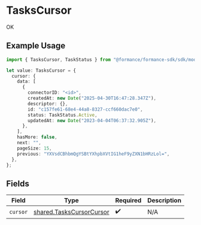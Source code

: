 # TasksCursor

OK

## Example Usage

```typescript
import { TasksCursor, TaskStatus } from "@formance/formance-sdk/sdk/models/shared";

let value: TasksCursor = {
  cursor: {
    data: [
      {
        connectorID: "<id>",
        createdAt: new Date("2025-04-30T16:47:28.347Z"),
        descriptor: {},
        id: "c157fe61-68e4-44a8-8327-ccf660dac7e0",
        status: TaskStatus.Active,
        updatedAt: new Date("2023-04-04T06:37:32.905Z"),
      },
    ],
    hasMore: false,
    next: "",
    pageSize: 15,
    previous: "YXVsdCBhbmQgYSBtYXhpbXVtIG1heF9yZXN1bHRzLol=",
  },
};
```

## Fields

| Field                                                                       | Type                                                                        | Required                                                                    | Description                                                                 |
| --------------------------------------------------------------------------- | --------------------------------------------------------------------------- | --------------------------------------------------------------------------- | --------------------------------------------------------------------------- |
| `cursor`                                                                    | [shared.TasksCursorCursor](../../../sdk/models/shared/taskscursorcursor.md) | :heavy_check_mark:                                                          | N/A                                                                         |